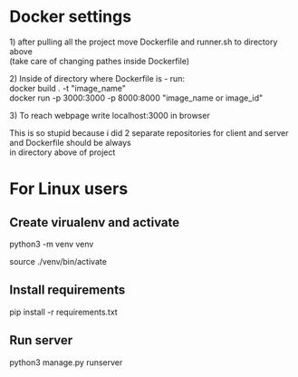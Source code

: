<h1>Docker settings</h1>
<p>1) after pulling all the project move Dockerfile and runner.sh to directory above
<br> (take care of changing pathes inside Dockerfile)
</p>
<p>2) Inside of directory where Dockerfile is - run:
<br> docker build . -t "image_name"
<br> docker run -p 3000:3000 -p 8000:8000 "image_name or image_id"
</p>
<p>3) To reach webpage write localhost:3000 in browser</p>
<p>This is so stupid because i did 2 separate repositories for client and server and Dockerfile should be always<br>
  in directory above of project</p>



<h1>For Linux users</h1>
  <h2>Create virualenv and activate</h2>
    <p>python3 -m venv venv</p>
    <p>source ./venv/bin/activate</p>
   <h2>Install requirements</h2>
     <p>pip install -r requirements.txt</p>
   <h2>Run server</h2>
   <p>python3 manage.py runserver</p>
